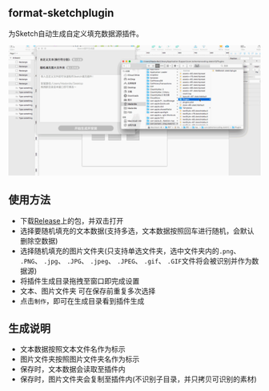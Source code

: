 ## format-sketchplugin
 
 为Sketch自动生成自定义填充数据源插件。
 
![预览](https://github.com/madordie/format-sketchplugin/blob/master/Images/Untitled.gif?raw=true)
 
## 使用方法

- 下载[Release](https://github.com/madordie/format-sketchplugin/releases)上的包，并双击打开
- 选择要随机填充的文本数据(支持多选，文本数据按照回车进行随机，会默认删除空数据)
- 选择随机填充的图片文件夹(只支持单选文件夹，选中文件夹内的`.png`、 `.PNG`、 `.jpg`、 `.JPG`、 `.jpeg`、 `.JPEG`、 `.gif`、 `.GIF`文件将会被识别并作为数据源)
- 将插件生成目录拖拽至窗口即完成设置
- 文本、图片文件夹 可在保存前重复多次选择
- 点击`制作`，即可在生成目录看到插件生成

## 生成说明

- 文本数据按照文本文件名作为标示
- 图片文件夹按照图片文件夹名作为标示
- 保存时，文本数据会读取至插件内
- 保存时，图片文件夹会复制至插件内(不识别子目录，并只拷贝可识别的素材)
